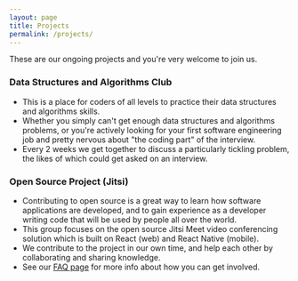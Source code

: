 ```yaml
---
layout: page
title: Projects
permalink: /projects/
---
```


These are our ongoing projects and you're very welcome to join us.

### Data Structures and Algorithms Club

- This is a place for coders of all levels to practice their data structures and algorithms skills. 
- Whether you simply can't get enough data structures and algorithms problems, or you're actively looking for your first software engineering job and pretty nervous about "the coding part" of the interview.
- Every 2 weeks we get together to discuss a particularly tickling problem, the likes of which could get asked on an interview.
  
### Open Source Project (Jitsi)

* Contributing to open source is a great way to learn how software applications are developed, and to gain experience as a developer writing code that will be used by people all over the world.
* This group focuses on the open source Jitsi Meet video conferencing solution which is built on React (web) and React Native (mobile).
* We contribute to the project in our own time, and help each other by collaborating and sharing knowledge.
* See our [FAQ page](faq.markdown) for more info about how you can get involved.
